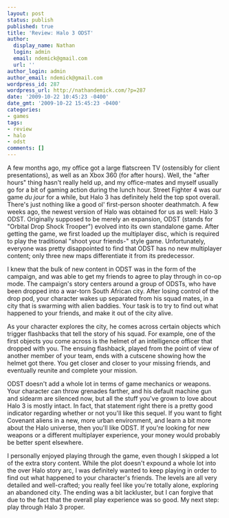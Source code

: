 ```yaml
---
layout: post
status: publish
published: true
title: 'Review: Halo 3 ODST'
author:
  display_name: Nathan
  login: admin
  email: ndemick@gmail.com
  url: ''
author_login: admin
author_email: ndemick@gmail.com
wordpress_id: 287
wordpress_url: http://nathandemick.com/?p=287
date: '2009-10-22 10:45:23 -0400'
date_gmt: '2009-10-22 15:45:23 -0400'
categories:
- games
tags:
- review
- halo
- odst
comments: []
---
```

<p>A few months ago, my office got a large flatscreen TV (ostensibly for client presentations), as well as an Xbox 360 (for after hours). Well, the "after hours" thing hasn't really held up, and my office-mates and myself usually go for a bit of gaming action during the lunch hour. Street Fighter 4 was our game <em>du jour</em> for a while, but Halo 3 has definitely held the top spot overall. There's just nothing like a good ol' first-person shooter deathmatch. A few weeks ago, the newest version of Halo was obtained for us as well: Halo 3 ODST. Originally supposed to be merely an expansion, ODST (stands for "Orbital Drop Shock Trooper") evolved into its own standalone game. After getting the game, we first loaded up the multiplayer disc, which is required to play the traditional "shoot your friends-" style game. Unfortunately, everyone was pretty disappointed to find that ODST has no new multiplayer content; only three new maps differentiate it from its predecessor. </p>
<p>I knew that the bulk of new content in ODST was in the form of the campaign, and was able to get my friends to agree to play through in co-op mode. The campaign's story centers around a group of ODSTs, who have been dropped into a war-torn South African city. After losing control of the drop pod, your character wakes up separated from his squad mates, in a city that is swarming with alien baddies. Your task is to try to find out what happened to your friends, and make it out of the city alive. </p>
<p>As your character explores the city, he comes across certain objects which trigger flashbacks that tell the story of his squad. For example, one of the first objects you come across is the helmet of an intelligence officer that dropped with you.   The ensuing flashback, played from the point of view of another member of your team, ends with a cutscene showing how the helmet got there. You get closer and closer to your missing friends, and eventually reunite and complete your mission.</p>
<p>ODST doesn't add a whole lot in terms of game mechanics or weapons. Your character can throw grenades farther, and his default machine gun and sidearm are silenced now, but all the stuff you've grown to love about Halo 3 is mostly intact. In fact, that statement right there is a pretty good indicator regarding whether or not you'll like this sequel. If you want to fight Covenant aliens in a new, more urban environment, and learn a bit more about the Halo universe, then you'll like ODST. If you're looking for new weapons or a different multiplayer experience, your money would probably be better spent elsewhere. </p>
<p>I personally enjoyed playing through the game, even though I skipped a lot of the extra story content. While the plot doesn't expound a whole lot into the over Halo story arc, I was definitely wanted to keep playing in order to find out what happened to your character's friends. The levels are all very detailed and well-crafted; you really feel like you're totally alone, exploring an abandoned city. The ending was a bit lackluster, but I can forgive that due to the fact that the overall play experience was so good. My next step: play through Halo 3 proper. </p>
